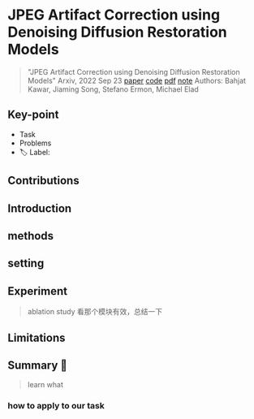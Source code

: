 # JPEG Artifact Correction using Denoising Diffusion Restoration Models

> "JPEG Artifact Correction using Denoising Diffusion Restoration Models" Arxiv, 2022 Sep 23
> [paper](http://arxiv.org/abs/2209.11888v2) [code]() [pdf](./2022_09_Arxiv_JPEG-Artifact-Correction-using-Denoising-Diffusion-Restoration-Models.pdf) [note](./2022_09_Arxiv_JPEG-Artifact-Correction-using-Denoising-Diffusion-Restoration-Models_Note.md)
> Authors: Bahjat Kawar, Jiaming Song, Stefano Ermon, Michael Elad

## Key-point

- Task
- Problems
- :label: Label:

## Contributions

## Introduction

## methods

## setting

## Experiment

> ablation study 看那个模块有效，总结一下

## Limitations

## Summary :star2:

> learn what

### how to apply to our task

